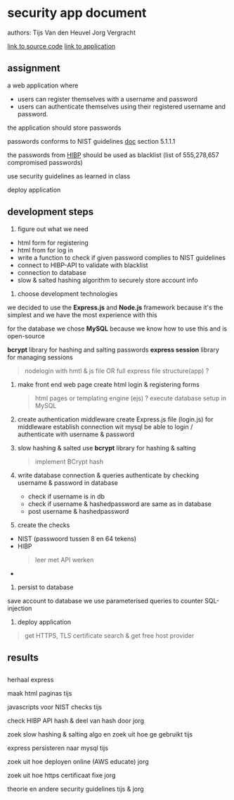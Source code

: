 # security app document

authors:
Tijs Van den Heuvel
Jorg Vergracht

[link to source code]()
[link to application]()

## assignment

a web application where 
- users can register themselves with a username and password
- users can authenticate themselves using their registered username and password. 

the application should store passwords

passwords conforms to NIST guidelines
[doc](https://pages.nist.gov/800-63-3/sp800-63b.html) section 5.1.1.1

the passwords from [HIBP](https://haveibeenpwned.com/) should be used as blacklist (list of 555,278,657 compromised passwords)

use security guidelines as learned in class

deploy application 

## development steps

1. figure out what we need

- html form for registering
- html from for log in
- write a function to check if given password complies to NIST guidelines
- connect to HIBP-API to validate with blacklist
- connection to database
- slow & salted hashing algorithm to securely store account info

1. choose development technologies

we decided to use the **Express.js** and **Node.js** framework because it's the simplest and we have the most experience with this

for the database we chose **MySQL** because we know how to use this and is open-source

**bcrypt** library for hashing and salting passwords
**express session** library for managing sessions

>nodelogin with hmtl & js file OR full express file structure(app) ? 

1. make front end web page
    create html login & registering forms
    >html pages or templating engine (ejs) ?
    execute database setup in MySQL

2. create authentication middleware
    create Express.js file (login.js) for middleware
    establish connection wit mysql
    be able to login / authenticate with username & password
    
4. slow hashing & salted
    use **bcrypt** library for hashing & salting
    >implement BCrypt hash 

3. write database connection & queries
    authenticate by checking username & password in database
    - check if username is in db
    - check if username & hashedpassword are same as in database
    - post username & hashedpassword

4. create the checks
- NIST (passwoord tussen 8 en 64 tekens)
- HIBP
  > leer met API werken
- 

1. persist to database

save account to database
we use parameterised queries to counter SQL-injection

1. deploy application 
> get HTTPS, TLS certificate
search & get free host provider

## results



## 

herhaal express

maak html paginas       tijs

javascripts voor NIST checks        tijs

check HIBP API     hash & deel van hash door     jorg

zoek slow hashing & salting algo en zoek uit hoe ge gebruikt       tijs

express persisteren naar mysql      tijs

zoek uit hoe deployen online  (AWS educate)     jorg

zoek uit hoe https certificaat fixe         jorg

theorie en andere security guidelines tijs & jorg

